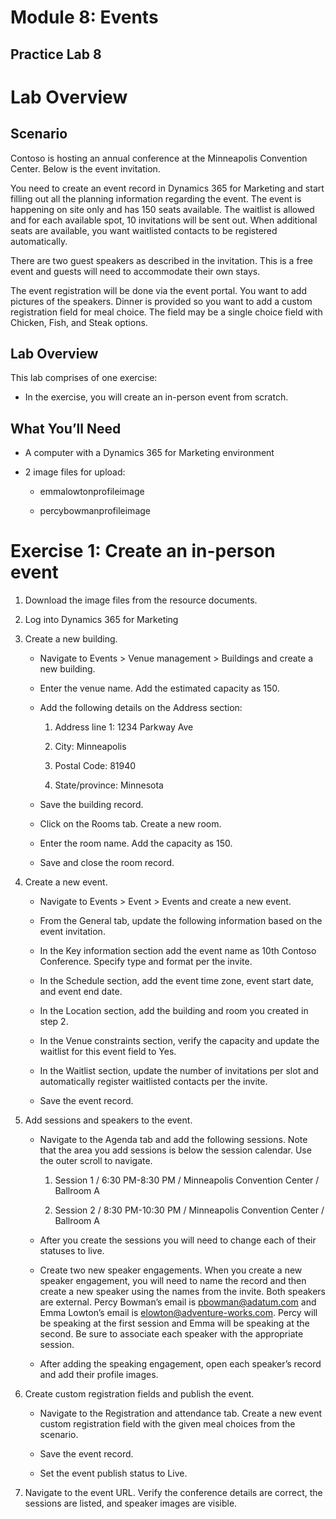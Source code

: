 Module 8: Events
=====

## Practice Lab 8


Lab Overview
============

Scenario
--------

Contoso is hosting an annual conference at the Minneapolis Convention Center.
Below is the event invitation.

You need to create an event record in Dynamics 365 for Marketing and start
filling out all the planning information regarding the event. The event is
happening on site only and has 150 seats available. The waitlist is allowed and
for each available spot, 10 invitations will be sent out. When additional seats
are available, you want waitlisted contacts to be registered automatically.

There are two guest speakers as described in the invitation. This is a free
event and guests will need to accommodate their own stays.

The event registration will be done via the event portal. You want to add
pictures of the speakers. Dinner is provided so you want to add a custom
registration field for meal choice. The field may be a single choice field with
Chicken, Fish, and Steak options.

Lab Overview
------------

This lab comprises of one exercise:

-   In the exercise, you will create an in-person event from scratch.

What You’ll Need
----------------

-   A computer with a Dynamics 365 for Marketing environment

-   2 image files for upload:

    -   emmalowtonprofileimage

    -   percybowmanprofileimage

Exercise 1: Create an in-person event
=====================================

1.  Download the image files from the resource documents.

2.  Log into Dynamics 365 for Marketing

3.  Create a new building.

    - Navigate to Events \> Venue management \> Buildings and create a new
        building.

    - Enter the venue name. Add the estimated capacity as 150.

    - Add the following details on the Address section:

        1.  Address line 1: 1234 Parkway Ave

        2.  City: Minneapolis

        3.  Postal Code: 81940

        4.  State/province: Minnesota

    - Save the building record.

    - Click on the Rooms tab. Create a new room.

    - Enter the room name. Add the capacity as 150.

    - Save and close the room record.

4.  Create a new event.

    - Navigate to Events \> Event \> Events and create a new event.

    - From the General tab, update the following information based on the
        event invitation.

    - In the Key information section add the event name as 10th Contoso
        Conference. Specify type and format per the invite.

    - In the Schedule section, add the event time zone, event start date, and
        event end date.

    - In the Location section, add the building and room you created in step
        2.

    - In the Venue constraints section, verify the capacity and update the
        waitlist for this event field to Yes.

    - In the Waitlist section, update the number of invitations per slot and
        automatically register waitlisted contacts per the invite.

    - Save the event record.

5.  Add sessions and speakers to the event.

    - Navigate to the Agenda tab and add the following sessions. Note that the
        area you add sessions is below the session calendar. Use the outer
        scroll to navigate.

        1.  Session 1 / 6:30 PM-8:30 PM / Minneapolis Convention Center /
            Ballroom A

        2.  Session 2 / 8:30 PM-10:30 PM / Minneapolis Convention Center /
            Ballroom A

    - After you create the sessions you will need to change each of their
        statuses to live.

    - Create two new speaker engagements. When you create a new speaker
        engagement, you will need to name the record and then create a new
        speaker using the names from the invite. Both speakers are external.
        Percy Bowman’s email is <pbowman@adatum.com> and Emma Lowton’s email is
        <elowton@adventure-works.com>. Percy will be speaking at the first
        session and Emma will be speaking at the second. Be sure to associate
        each speaker with the appropriate session.

    - After adding the speaking engagement, open each speaker’s record and add
        their profile images.

6.  Create custom registration fields and publish the event.

    - Navigate to the Registration and attendance tab. Create a new event
        custom registration field with the given meal choices from the scenario.

    - Save the event record.

    - Set the event publish status to Live.

7.  Navigate to the event URL. Verify the conference details are correct, the
    sessions are listed, and speaker images are visible.

